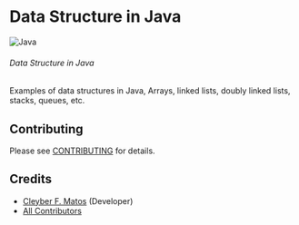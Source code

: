 # Data Structure in Java 

![Java](https://img.shields.io/badge/java-%23ED8B00.svg?style=for-the-badge&logo=openjdk&logoColor=white)
###### Data Structure in Java

Examples of data structures in Java, Arrays, linked lists, doubly linked lists, stacks, queues, etc.

## Contributing

Please see [CONTRIBUTING](https://github.com/cleyber2010/Estrutura-de-dados-Java/blob/master/CONTRIBUTING.md) for details.

## Credits

- [Cleyber F. Matos](https://github.com/cleyber2010) (Developer)
- [All Contributors](https://github.com/cleyber2010/cafewebcodemail/contributors)

